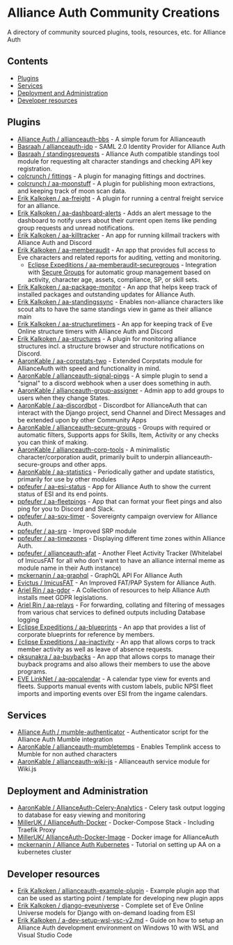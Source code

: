 # Alliance Auth Community Creations

A directory of community sourced plugins, tools, resources, etc. for Alliance Auth

## Contents

- [Plugins](#plugins)
- [Services](#services)
- [Deployment and Administration](#deployment-and-administration)
- [Developer resources](#developer-resources)

## Plugins

- [Alliance Auth / allianceauth-bbs](https://gitlab.com/allianceauth/allianceauth-bbs) - A simple forum for Allianceauth
- [Basraah / allianceauth-idp](https://gitlab.com/basraah/allianceauth-idp) - SAML 2.0 Identity Provider for Alliance Auth
- [Basraah / standingsrequests](https://gitlab.com/basraah/standingsrequests) - Alliance Auth compatible standings tool module for requesting alt character standings and checking API key registration.
- [colcrunch / fittings](https://gitlab.com/colcrunch/fittings) - A plugin for managing fittings and doctrines.
- [colcrunch / aa-moonstuff](https://gitlab.com/colcrunch/aa-moonstuff) - A plugin for publishing moon extractions, and keeping track of moon scan data.
- [Erik Kalkoken / aa-freight](https://gitlab.com/ErikKalkoken/aa-freight.git) - A plugin for running a central freight service for an alliance.
- [Erik Kalkoken / aa-dashboard-alerts](https://gitlab.com/ErikKalkoken/aa-dashboard-alerts) - Adds an alert message to the dashboard to notify users about their current open items like pending group requests and unread notifications.
- [Erik Kalkoken / aa-killtracker](https://gitlab.com/ErikKalkoken/aa-killtracker) - An app for running killmail trackers with Alliance Auth and Discord
- [Erik Kalkoken / aa-memberaudit](https://gitlab.com/ErikKalkoken/aa-memberaudit) - An app that provides full access to Eve characters and related reports for auditing, vetting and monitoring.
  - [Eclipse Expeditions / aa-memberaudit-securegroups](https://gitlab.com/eclipse-expeditions/aa-memberaudit-securegroups) - Integration with [Secure Groups](https://github.com/pvyParts/allianceauth-secure-groups) for automatic group management based on activity, character age, assets, compliance, SP, or skill sets.
- [Erik Kalkoken / aa-package-monitor](https://gitlab.com/ErikKalkoken/aa-package-monitor) - An app that helps keep track of installed packages and outstanding updates for Alliance Auth.
- [Erik Kalkoken / aa-standingssync](https://gitlab.com/ErikKalkoken/aa-standingssync.git) - Enables non-alliance characters like scout alts to have the same standings view in game as their alliance main
- [Erik Kalkoken / aa-structuretimers](https://gitlab.com/ErikKalkoken/aa-structuretimers) - An app for keeping track of Eve Online structure timers with Alliance Auth and Discord
- [Erik Kalkoken / aa-structures](https://gitlab.com/ErikKalkoken/aa-structures) - A plugin for monitoring alliance structures incl. a structure browser and structure notifications on Discord.
- [AaronKable / aa-corpstats-two](https://github.com/pvyParts/allianceauth-corpstats-two) - Extended Corpstats module for AllianceAuth with speed and functionality in mind.
- [AaronKable / allianceauth-signal-pings](https://github.com/pvyParts/allianceauth-signal-pings) - A simple plugin to send a "signal" to a discord webhook when a user does something in auth.
- [AaronKable / allianceauth-group-assigner](https://github.com/pvyParts/allianceauth-group-assigner) - Admin app to add groups to users when they change States.
- [AaronKable / aa-discordbot](https://github.com/pvyParts/allianceauth-discordbot) - Discordbot for AllianceAuth that can interact with the Django project, send Channel and Direct Messages and be extended upon by other Community Apps
- [AaronKable / allianceauth-secure-groups](https://github.com/pvyParts/allianceauth-secure-groups) - Groups with required or automatic filters, Supports apps for Skills, Item, Activity or any checks you can think of making.
- [AaronKable / allianceauth-corp-tools](https://github.com/pvyParts/allianceauth-corp-tools) - A minimalistic character/corporation audit, primarily built to underpin allianceauth-secure-groups and other apps.
- [AaronKable / aa-statistics](https://github.com/pvyParts/aa-statistics) - Periodically gather and update statistics, primarily for use by other modules
- [ppfeufer / aa-esi-status](https://github.com/ppfeufer/aa-esi-status) - App for Alliance Auth to show the current status of ESI and its end points.
- [ppfeufer / aa-fleetpings](https://github.com/ppfeufer/aa-fleetpings) - App that can format your fleet pings and also ping for you to Discord and Slack.
- [ppfeufer / aa-sov-timer](https://github.com/ppfeufer/aa-sov-timer) - Sovereignty campaign overview for Alliance Auth.
- [ppfeufer / aa-srp](https://github.com/ppfeufer/aa-srp) - Improved SRP module
- [ppfeufer / aa-timezones](https://github.com/ppfeufer/aa-timezones) - Displaying different time zones within Alliance Auth.
- [ppfeufer / allianceauth-afat](https://github.com/ppfeufer/allianceauth-afat) - Another Fleet Activity Tracker (Whitelabel of ImicusFAT for all who don't want to have an alliance internal meme as module name in their Auth instance)
- [mckernanin / aa-graphql](https://github.com/mckernanin/aa-graphql) - GraphQL API For Alliance Auth
- [Evictus / ImicusFAT](https://gitlab.com/evictus.iou/allianceauth-imicusfat) - An Improved FAT/PAP System for Alliance Auth.
- [Ariel Rin / aa-gdpr](https://gitlab.com/soratidus999/aa-gdpr) - A Collection of resources to help Alliance Auth installs meet GDPR legislations.
- [Ariel Rin / aa-relays](https://gitlab.com/soratidus999/aa-relays) - For forwarding, collating and filtering of messages from various chat services to defined outputs including Database logging
- [Eclipse Expeditions / aa-blueprints](https://gitlab.com/eclipse-expeditions/aa-blueprints) - An app that provides a list of corporate blueprints for reference by members.
- [Eclipse Expeditions / aa-inactivity](https://gitlab.com/eclipse-expeditions/aa-inactivity) - An app that allows corps to track member activity as well as leave of absence requests.
- [pksunakra / aa-buybacks](https://gitlab.com/pksunkara/aa-buybacks) - An app that allows corps to manage their buyback programs and also allows their members to use the above programs.
- [EVE LinkNet / aa-opcalendar](https://gitlab.com/paulipa/allianceauth-opcalendar) - A calendar type view for events and fleets. Supports manual events with custom labels, public NPSI fleet imports and importing events over ESI from the ingame calendars.

## Services

- [Alliance Auth / mumble-authenticator](https://gitlab.com/allianceauth/mumble-authenticator) - Authenticator script for the Alliance Auth Mumble integration
- [AaronKable / allianceauth-mumbletemps](https://github.com/pvyParts/allianceauth-mumble-temp) - Enables Templink access to Mumble for non authed characters
- [AaronKable / allianceauth-wiki-js](https://github.com/pvyParts/allianceauth-wiki-js) - Allianceauth service module for Wiki.js

## Deployment and Administration

- [AaronKable / AllianceAuth-Celery-Analytics](https://github.com/pvyParts/allianceauth-celeryanalytics) - Celery task output logging to database for easy viewing and monitoring
- [MillerUK / AllianceAuth-Docker](https://github.com/milleruk/alliance_auth_docker) -  Docker-Compose Stack - Including Traefik Proxy
- [MillerUK/ AllianceAuth-Docker-Image](https://hub.docker.com/r/milleruk/allianceauth) - Docker image for AllianceAuth
- [mckernanin / Alliance Auth Kubernetes](https://github.com/mckernanin/alliance-auth-kubernetes) - Tutorial on setting up AA on a kubernetes cluster

## Developer resources

- [Erik Kalkoken / allianceauth-example-plugin](https://gitlab.com/ErikKalkoken/allianceauth-example-plugin) - Example plugin app that can be used as starting point / template for developing new plugin apps
- [Erik Kalkoken / django-eveuniverse](https://gitlab.com/ErikKalkoken/django-eveuniverse) - Complete set of Eve Online Universe models for Django with on-demand loading from ESI
- [Erik Kalkoken / a-dev-setup-wsl-vsc-v2.md](https://gist.github.com/ErikKalkoken/6fbcc8f27a0840836a811760d8c47216) - Guide on how to setup an Alliance Auth development environment on Windows 10 with WSL and Visual Studio Code
